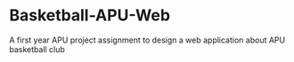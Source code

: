 # Basketball-APU-Web

A first year APU project assignment to design a web application about APU basketball club




